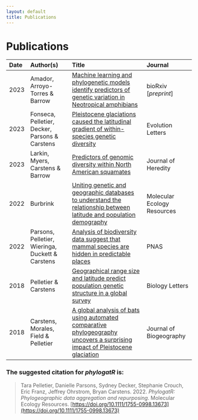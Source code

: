 ```yaml
---
layout: default
title: Publications
---
```


# Publications

| Date  | Author(s)  | Title  | Journal |
|:---- | :-----  | :-----  | :----- |
| 2023 | Amador, Arroyo-Torres & Barrow | [Machine learning and phylogenetic models identify predictors of genetic variation in Neotropical amphibians](https://doi.org/10.1101/2023.06.15.545105) | bioRxiv [*preprint*]  |
| 2023 | Fonseca, Pelletier, Decker, Parsons & Carstens | [Pleistocene glaciations caused the latitudinal gradient of within-species genetic diversity](https://doi.org/10.1093/evlett/qrad030) |Evolution Letters |
| 2023 | Larkin, Myers, Carstens & Barrow | [Predictors of genomic diversity within North American squamates](https://doi.org/10.1093/jhered/esad001) | Journal of Heredity | 
| 2022 | Burbrink | [Uniting genetic and geographic databases to understand the relationship between latitude and population demography](https://onlinelibrary.wiley.com/doi/10.1111/1755-0998.13688) | Molecular Ecology Resources |
| 2022  | Parsons, Pelletier, Wieringa, Duckett & Carstens  | [Analysis of biodiversity data suggest that mammal species are hidden in predictable places](https://www.pnas.org/doi/abs/10.1073/pnas.2103400119) | PNAS |
| 2018 | Pelletier & Carstens | [Geographical range size and latitude predict population genetic structure in a global survey](https://royalsocietypublishing.org/doi/10.1098/rsbl.2017.0566) | Biology Letters |
| 2018 | Carstens, Morales, Field & Pelletier | [A global analysis of bats using automated comparative phylogeography uncovers a surprising impact of Pleistocene glaciation](https://onlinelibrary.wiley.com/doi/abs/10.1111/jbi.13382) | Journal of Biogeography |

### The suggested citation for *phylogatR* is:
>Tara Pelletier, Danielle Parsons, Sydney Decker, Stephanie Crouch, Eric Franz, Jeffrey Ohrstrom, Bryan Carstens. 2022. *PhylogatR: Phylogeographic data aggregation and repurposing*. Molecular Ecology Resources. [https://doi.org/10.1111/1755-0998.13673](https://doi.org/10.1111/1755-0998.13673)
